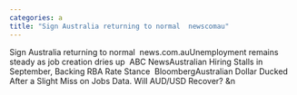 ```yaml
---
categories: a
title: "Sign Australia returning to normal  newscomau"
---
```

Sign Australia returning to normal&nbsp;&nbsp;news.com.auUnemployment remains steady as job creation dries up&nbsp;&nbsp;ABC NewsAustralian Hiring Stalls in September, Backing RBA Rate Stance&nbsp;&nbsp;BloombergAustralian Dollar Ducked After a Slight Miss on Jobs Data. Will AUD/USD Recover?&nbsp;&n